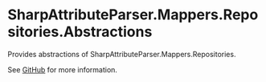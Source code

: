 # SharpAttributeParser.Mappers.Repositories.Abstractions

Provides abstractions of SharpAttributeParser.Mappers.Repositories.

See [GitHub](https://github.com/ErikWe/sharp-attribute-parser) for more information.